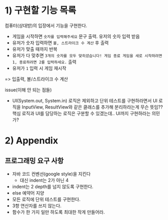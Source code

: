 # 1) 구현할 기능 목록
컴퓨터(상대방)의 입장에서 기능을 구현한다.
* 게임을 시작하면 `숫자를 입력해주세요` 문구 출력. 유저의 숫자 입력 받음
* 유저가 숫자 입력하면 `볼, 스트라이크 수 계산` 후 출력
* 유저가 맞출 때까지 반복
* 유저가 다 맞추면 `3개의 숫자를 모두 맞히셨습니다! 게임 종료
  게임을 새로 시작하려면 1, 종료하려면 2를 입력하세요.` 출력
* 유저가 `1` 입력 시 게임 재시작

=> 입출력, 볼/스트라이크 수 계산

issue(이해 안 되는 점들)
* UI(System.out, System.in) 로직은 제외하고 단위 테스트를 구현하라면서 UI 로직을 InputView, ResultView와 같은 클래스를 추가해 분리하라는게 무슨 뜻임??
  핵심 로직과 UI를 담당하는 로직은 구분할 수 있겠는데.. UI까지 구현하라는 의민가?

# 2) Appendix
## 프로그래밍 요구 사항
* 자바 코드 컨벤선(google style)을 지킨다
  * 대신 indent는 2가 아닌 4
* indent는 2 depth를 넘지 않도록 구현한다.
* else 예약어 지양
* 모든 로직에 단위 테스트를 구현한다.
* 3항 연산자를 쓰지 않는다.
* 함수가 한 가지 일만 하도록 최대한 작게 만들어라.
